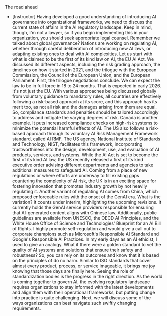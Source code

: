 The road ahead
- [Instructor] Having developed a good understanding of introducing AI governance into organizational frameworks, we need to discuss the current state of affairs in the AI regulatory landscape. Keep in mind, though, I'm not a lawyer, so if you begin implementing this in your organization, you should seek appropriate legal counsel. Remember we talked about global governance? Nations are working on regulating AI, whether through careful deliberation of introducing new AI laws, or adapting existing ones to deal with AI complexities. Let us start with what is claimed to be the first of its kind law on AI, the EU AI Act. We discussed its different aspects, including the risk grading approach, the timelines on how it started in 2021, and the trilogue with the European Commission, the Council of the European Union, and the European Parliament. First, the trilogue negotiations conclude. We can expect the law to be in full force in 18 to 24 months. That is expected in early 2026. It's not just the EU. With various approaches being discussed globally from voluntary guidance to mandatory rules, all countries are effectively following a risk-based approach at its score, and this approach has its merit too, as not all risk and the damages arising from them are equal. So, compliance standards and penalties should be tailored accordingly to address and mitigate the varying degrees of risk. Canada is another example. It puts increased compliance checks on high-risk systems to minimize the potential harmful effects of AI. The US also follows a risk-based approach through its voluntary AI Risk Management Framework standard, called AI RMF. The US agency, National Institute of Standards and Technology, NIST, facilitates this framework, incorporating trustworthiness into the design, development, use, and evaluation of AI products, services, and systems. While the AI Act is set to become the first of its kind AI law, the US recently released a first of its kind executive order advising different departments and agencies to take additional measures to safeguard AI. Coming from a place of new regulations or where efforts are underway to fill existing gaps countering the complexity of AI risk, the UK is in an exciting space for fostering innovation that promotes industry growth by not heavily regulating it. Another variant of regulating AI comes from China, which proposed enforceable rules with the onset of the GenAI era. What is the variation? It counts under interim, highlighting the upcoming revisions. It currently holds the GenAI service providers responsible for ensuring that AI-generated content aligns with Chinese law. Additionally, public guidelines are available from UNESCO, the OECD AI Principles, and the White House Office of Science and Technologies' Blueprint for an AI Bill of Rights. I highly promote self-regulation and would give a call out to corporate champions such as Microsoft's Responsible AI Standard and Google's Responsible AI Practices. In my early days as an AI ethicist, I used to give an analogy. What if there were a golden standard to vet the quality of AI systems and solutions that ensure their safety and robustness? So, you can rely on its outcomes and know that it is based on the principles of do no harm. Similar to ISO standards that cover almost every product, process, or service imageable, it brings me joy knowing that those days are finally here. Seeing the role of standardization bodies is the progress in the right direction. As the world is coming together to govern AI, the evolving regulatory landscape requires organizations to stay informed with the latest developments and align them with their operational frameworks, but putting change into practice is quite challenging. Next, we will discuss some of the ways organizations can best navigate such swiftly changing requirements.